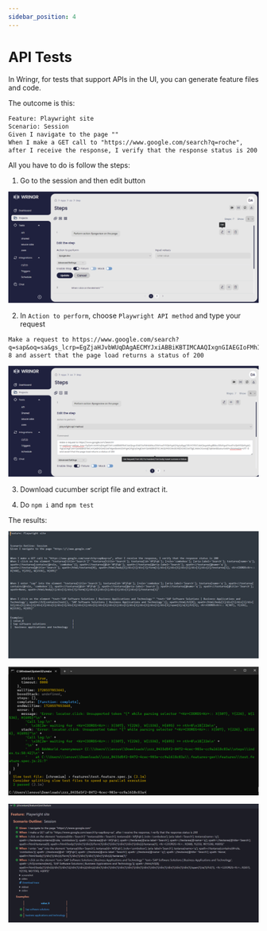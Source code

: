 ```yaml
---
sidebar_position: 4
---
```


# API Tests

In Wringr, for tests that support APIs in the UI, you can generate feature files and code.

The outcome is this: 

```
Feature: Playwright site
Scenario: Session
Given I navigate to the page "" 
When I make a GET call to "https://www.google.com/search?q=roche", after I receive the response, I verify that the response status is 200
```

All you have to do is follow the steps: 

1. Go to the session and then edit button

![Cucumber](/img/cucumber-14.png)

2. In `Action to perform`, choose `Playwright API method` and type your request

```
Make a request to https://www.google.com/search?q=sap&oq=sa&gs_lcrp=EgZjaHJvbWUqDAgAECMYJxiABBiKBTIMCAAQIxgnGIAEGIoFMhIIARAuGEMYxwEY0QMYgAQYigUyBggCEEUYOTIGCAMQIxgnMhgIBBAuGEMYgwEYxwEYsQMY0QMYgAQYigUyDAgFEAAYQxiABBiKBTIMCAYQABhDGIAEGIoFMgwIBxAAGEMYgAQYigUyDAgIEAAYQxiABBiKBTISCAkQLhhDGMcBGNEDGIAEGIoF0gEJMzIxOGowajE1qAIIsAIB&sourceid=chrome&ie=UTF-8 and assert that the page load returns a status of 200
```
![Cucumber](/img/cucumber-15.png)

3. Download cucumber script file and extract it. 

4. Do `npm i` and `npm test` 

The results: 

![Cucumber](/img/cucumber-16.png)

![Cucumber](/img/cucumber-17.png)

![Cucumber](/img/cucumber-18.png)





